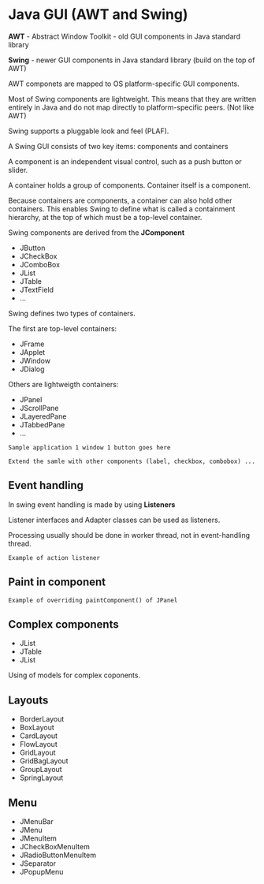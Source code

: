 # Java GUI (AWT and Swing)

**AWT** - Abstract Window Toolkit - old GUI components in Java standard library

**Swing** - newer GUI components in Java standard library (build on the top of AWT)

AWT componets are mapped to OS platform-specific GUI components.

Most of Swing components are lightweight. This means that
they are written entirely in Java and do not map directly to platform-specific
peers. (Not like AWT)

Swing supports a pluggable look and feel (PLAF).

A Swing GUI consists of two key items: components and containers

A component is an independent visual control, such as a push button or slider.

A container holds a group of components. Container itself is a component.

Because containers are components, a container can also hold other containers.
This enables Swing to define what is called a containment hierarchy, at the top
of which must be a top-level container.

Swing components are derived from the **JComponent**

* JButton
* JCheckBox
* JComboBox
* JList
* JTable
* JTextField
* ...

Swing defines two types of containers.

The first are top-level containers:

* JFrame
* JApplet
* JWindow
* JDialog

Others are lightweigth containers:

* JPanel
* JScrollPane
* JLayeredPane
* JTabbedPane
* ...

```
Sample application 1 window 1 button goes here
```

```
Extend the samle with other components (label, checkbox, combobox) ...
```

## Event handling

In swing event handling is made by using **Listeners**

Listener interfaces and Adapter classes can be used as listeners.

Processing usually should be done in worker thread, not in event-handling thread.

```
Example of action listener
```

## Paint in component

```
Example of overriding paintComponent() of JPanel
```

## Complex components

* JList
* JTable
* JList

Using of models for complex coponents.

## Layouts

* BorderLayout
* BoxLayout
* CardLayout
* FlowLayout
* GridLayout
* GridBagLayout
* GroupLayout
* SpringLayout

## Menu

* JMenuBar
* JMenu
* JMenuItem
* JCheckBoxMenuItem
* JRadioButtonMenuItem
* JSeparator
* JPopupMenu





